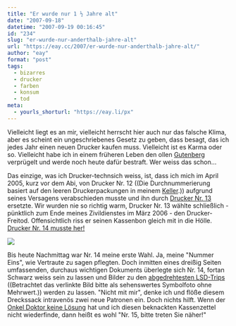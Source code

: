 ```yaml
---
title: "Er wurde nur 1 ½ Jahre alt"
date: "2007-09-18"
datetime: "2007-09-19 00:16:45"
id: "234"
slug: "er-wurde-nur-anderthalb-jahre-alt"
url: "https://eay.cc/2007/er-wurde-nur-anderthalb-jahre-alt/"
author: "eay"
format: "post"
tags:
  - bizarres
  - drucker
  - farben
  - konsum
  - tod
meta:
  - yourls_shorturl: "https://eay.li/px"
---
```


Vielleicht liegt es an mir, vielleicht herrscht hier auch nur das falsche Klima, aber es scheint ein ungeschriebenes Gesetz zu geben, dass besagt, das ich jedes Jahr einen neuen Drucker kaufen muss. Vielleicht ist es Karma oder so. Vielleicht habe ich in einem früheren Leben den ollen [Gutenberg](http://de.wikipedia.org/wiki/Johannes_Gutenberg) verprügelt und werde noch heute dafür bestraft. Wer weiss das schon...

Das einzige, was ich Drucker-technsich weiss, ist, dass ich mich im April 2005, kurz vor dem Abi, von Drucker Nr. 12 ((Die Durchnummerierung basiert auf den leeren Druckerpackungen in meinem [Keller](http://eay.cc/blog/2006/07/the_legendary_e.shtml).)) aufgrund seines Versagens verabschieden musste und ihn durch [Drucker Nr. 13](http://www.flickr.com/photos/eay/113418144/) ersetzte. Wir wurden nie so richtig warm, Drucker Nr. 13 wählte schließlich - pünktlich zum Ende meines Zivildienstes im März 2006 - den Drucker-Freitod. Offensichtlich riss er seinen Kassenbon gleich mit in die Hölle. [Drucker Nr. 14 musste her!](http://www.flickr.com/photos/eay/113418489/)

![](/uploads/2007/druckertot.jpg)

Bis heute Nachmittag war Nr. 14 meine erste Wahl. Ja, meine "Nummer Eins", wie Vertraute zu sagen pflegten. Doch inmitten eines dreißig Seiten umfassenden, durchaus wichtigen Dokuments überlegte sich Nr. 14, fortan Schwarz weiss sein zu lassen und Bilder zu den [abgedrehtesten LSD-Trips](http://www.flickr.com/photos/redteam/294912613/) ((Betrachtet das verlinkte Bild bitte als sehenswertes Symbolfoto ohne Mehrwert.)) werden zu lassen. "Nicht mit mir", denke ich und flöße diesem Dreckssack intravenös zwei neue Patronen ein. Doch nichts hilft. Wenn der [Onkel Doktor keine Lösung](//eay.cc/2007/letzte-chance/) hat und ich diesen beknackten Kassenzettel nicht wiederfinde, dann heißt es wohl "Nr. 15, bitte treten Sie näher!"
